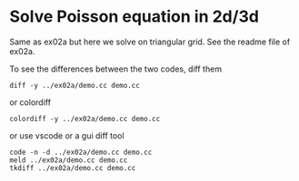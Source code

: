 # Solve Poisson equation in 2d/3d

Same as ex02a but here we solve on triangular grid. See the readme file of ex02a.

To see the differences between the two codes, diff them

```shell
diff -y ../ex02a/demo.cc demo.cc
```

or colordiff

```shell
colordiff -y ../ex02a/demo.cc demo.cc
```

or use vscode or a gui diff tool

```shell
code -n -d ../ex02a/demo.cc demo.cc
meld ../ex02a/demo.cc demo.cc
tkdiff ../ex02a/demo.cc demo.cc
```
